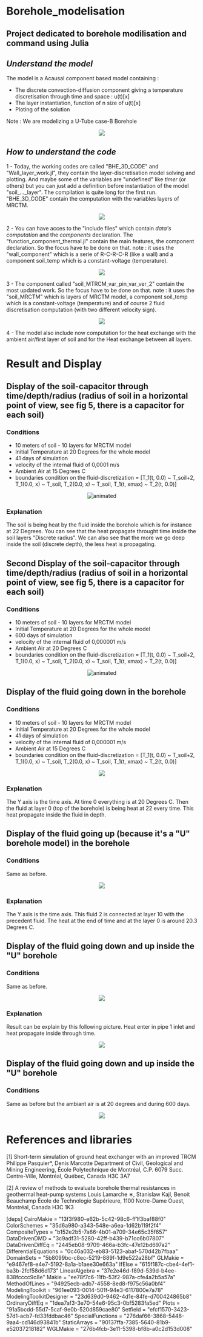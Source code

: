 # Borehole_modelisation
Project dedicated to borehole modilisation and command using Julia 
---

## _Understand the model_ 

The model is a Acausal component based model containing : 
- The discrete convection-diffusion component giving a temperature discretisation through time and space : u(t)[x]
- The layer instantiation, function of n size of u(t)[x]
- Ploting of the solution

Note :
We are modelizing a U-Tube case-B Borehole

<p align="center">
<img src="BHE.PNG"/>
</p>

## _How to understand the code_ 

1 - Today, the working codes are called "BHE_3D_CODE" and "Wall_layer_work.jl", they contain the layer-discretisation model solving and plotting. And maybe some of the variables are "undefined" like _timer_ (or others) but you can just add a definition before instantiation of the model "soil_..._layer". The compilation is quite long for the first run. "BHE_3D_CODE" contain the computation with the variables layers of MRCTM. 

<p align="center">
<img src="MRCTM_img.PNG"/>
</p>

2 - You can have acces to the "include files" which contain _data's computation_ and the _components_ declaration. The "function_component_thermal.jl" contain the main features, the component declaration. So the focus have to be done on that. note : it uses the "wall_component" which is a serie of R-C-R-C-R (like a wall) and a component soil_temp which is a constant-voltage (temperature). 

<p align="center">
<img src="radius_BHE.PNG"/>
</p>

3 - The component called "soil_MTRCM_var_pin_var_ver_2" contain the most updated work. So the focus have to be done on that. note : it uses the "soil_MRCTM" which is layers of MRCTM model, a component soil_temp which is a constant-voltage (temperature) and of course 2 fluid discretisation computation (with two different velocity sign).

<p align="center">
<img src="U-tube.png"/>
</p>

4 - The model also include now computation for the heat exchange with the ambient air/first layer of soil and for the Heat exchange between all layers.

# Result and Display 
## Display of the soil-capacitor through time/depth/radius (radius of soil in a horizontal point of view, see fig 5, there is a capacitor for each soil) 
### Conditions  
- 10 meters of soil - 10 layers for MRCTM model
- Initial Temperature at 20 Degrees for the whole model
- 41 days of simulation
- velocity of the internal fluid of 0,0001 m/s
- Ambient Air at 15 Degrees C
- boundaries condition on the fluid-discretization = [T_1(t, 0.0) ~ T_soil+2, T_1(0.0, x) ~ T_soil, T_2(0.0, x) ~ T_soil, T_1(t, xmax) ~ T_2(t, 0.0)]

<p align="center">
<img src="anim_fps15_2.gif" alt="animated" />
</p>

### Explanation 
The soil is being heat by the fluid inside the borehole which is for instance at 22 Degrees. You can see that the heat propagate throught time inside the soil layers "Discrete radius". We can also see that the more we go deep inside the soil (discrete depth), the less heat is propagating. 

## Second Display of the soil-capacitor through time/depth/radius (radius of soil in a horizontal point of view, see fig 5, there is a capacitor for each soil) 
### Conditions  
- 10 meters of soil - 10 layers for MRCTM model
- Initial Temperature at 20 Degrees for the whole model
- 600 days of simulation
- velocity of the internal fluid of 0,000001 m/s
- Ambient Air at 20 Degrees C
- boundaries condition on the fluid-discretization = [T_1(t, 0.0) ~ T_soil+2, T_1(0.0, x) ~ T_soil, T_2(0.0, x) ~ T_soil, T_1(t, xmax) ~ T_2(t, 0.0)]

<p align="center">
<img src="anim_fps20_20.gif" alt="animated" />
</p>

## Display of the fluid going down in the borehole
### Conditions 
- 10 meters of soil - 10 layers for MRCTM model
- Initial Temperature at 20 Degrees for the whole model
- 41 days of simulation
- velocity of the internal fluid of 0,000001 m/s
- Ambient Air at 15 Degrees C
- boundaries condition on the fluid-discretization = [T_1(t, 0.0) ~ T_soil+2, T_1(0.0, x) ~ T_soil, T_2(0.0, x) ~ T_soil, T_1(t, xmax) ~ T_2(t, 0.0)]

<p align="center">
<img src="fluid_1_sim_1.PNG"/>
</p>

### Explanation 
The Y axis is the time axis. At time 0 everything is at 20 Degrees C. Then the fluid at layer 0 (top of the borehole) is being heat at 22 every time. This heat propagate inside the fluid in depth. 

## Display of the fluid going up (because it's a "U" borehole model) in the borehole 
### Conditions 
Same as before.

<p align="center">
<img src="fluid_2_sim_1.PNG"/>
</p>

### Explanation 
The Y axis is the time axis. This fluid 2 is connected at layer 10 with the precedent fluid. The heat at the end of time and at the layer 0 is around 20.3 Degrees C. 


## Display of the fluid going down and up inside the "U" borehole
### Conditions 
Same as before. 

<p align="center">
<img src="Fluid_together.PNG"/>
</p>


### Explanation 
Result can be explain by this following picture. Heat enter in pipe 1 inlet and heat propagate inside through time.

<p align="center">
<img src="explain.jpg"/>
</p>

## Display of the fluid going down and up inside the "U" borehole
### Conditions 
Same as before but the ambiant air is at 20 degrees and during 600 days.

<p align="center">
<img src="Fluid_together_air ambiant at 20.PNG"/>
</p>

# References and libraries 
[1]
Short-term simulation of ground heat exchanger with an improved TRCM
Philippe Pasquier*, Denis Marcotte
Department of Civil, Geological and Mining Engineering, École Polytechnique de Montréal, C.P. 6079 Succ. Centre-Ville, Montréal, Québec, Canada H3C 3A7

[2]
A review of methods to evaluate borehole thermal resistances in geothermal
heat-pump systems
Louis Lamarche ∗, Stanislaw Kajl, Benoit Beauchamp
École de Technologie Supérieure, 1100 Notre-Dame Ouest, Montréal, Canada H3C 1K3

[deps]
CairoMakie = "13f3f980-e62b-5c42-98c6-ff1f3baf88f0"
ColorSchemes = "35d6a980-a343-548e-a6ea-1d62b119f2f4"
CompositeTypes = "b152e2b5-7a66-4b01-a709-34e65c35f657"
DataDrivenDMD = "3c9adf31-5280-42ff-b439-b71cc6b07807"
DataDrivenDiffEq = "2445eb08-9709-466a-b3fc-47e12bd697a2"
DifferentialEquations = "0c46a032-eb83-5123-abaf-570d42b7fbaa"
DomainSets = "5b8099bc-c8ec-5219-889f-1d9e522a28bf"
GLMakie = "e9467ef8-e4e7-5192-8a1a-b1aee30e663a"
IfElse = "615f187c-cbe4-4ef1-ba3b-2fcf58d6d173"
LinearAlgebra = "37e2e46d-f89d-539d-b4ee-838fcccc9c8e"
Makie = "ee78f7c6-11fb-53f2-987a-cfe4a2b5a57a"
MethodOfLines = "94925ecb-adb7-4558-8ed8-f975c56a0bf4"
ModelingToolkit = "961ee093-0014-501f-94e3-6117800e7a78"
ModelingToolkitDesigner = "23d639d0-9462-4d1e-84fe-d700424865b8"
OrdinaryDiffEq = "1dea7af3-3e70-54e6-95c3-0bf5283fa5ed"
Plots = "91a5bcdd-55d7-5caf-9e0b-520d859cae80"
Setfield = "efcf1570-3423-57d1-acb7-fd33fddbac46"
SpecialFunctions = "276daf66-3868-5448-9aa4-cd146d93841b"
StaticArrays = "90137ffa-7385-5640-81b9-e52037218182"
WGLMakie = "276b4fcb-3e11-5398-bf8b-a0c2d153d008"


